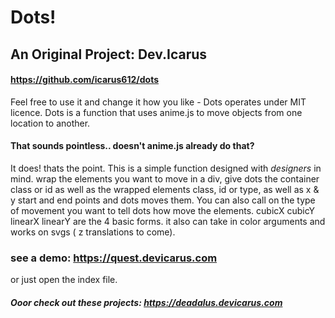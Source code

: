 # Dots!
## An Original Project: Dev.Icarus
#### https://github.com/icarus612/dots

Feel free to use it and change it how you like - Dots operates under MIT licence. Dots is a function that uses anime.js to move objects from one location to another. 

#### That sounds pointless.. doesn't anime.js already do that? 

It does! thats the point. This is a simple function designed with *designers* in mind. wrap the elements you want to move in a div, give dots the container class or id as well as the wrapped elements class, id or type, as well as x & y start and end points and dots moves them. You can also call on the type of movement you want to tell dots how move the elements. cubicX cubicY linearX linearY are the 4 basic forms. it also can take in color arguments and works on svgs ( z translations to come).

### see a demo: https://quest.devicarus.com
or just open the index file.

##### Ooor check out these projects: https://deadalus.devicarus.com

